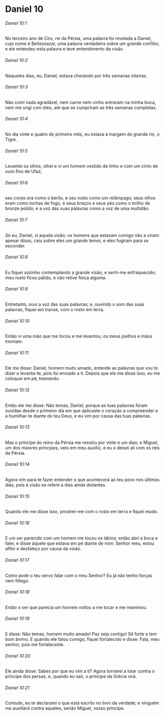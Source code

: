 # Daniel 10

###### Daniel 10:1

No terceiro ano de Ciro, rei da Pérsia, uma palavra foi revelada a Daniel, cujo nome é Beltessazar, uma palavra verdadeira sobre um grande conflito; e ele entendeu esta palavra e teve entendimento da visão.

###### Daniel 10:2

Naqueles dias, eu, Daniel, estava chorando por três semanas inteiras.

###### Daniel 10:3

Não comi nada agradável, nem carne nem vinho entraram na minha boca, nem me ungi com óleo, até que se cumpriram as três semanas completas.

###### Daniel 10:4

No dia vinte e quatro do primeiro mês, eu estava à margem do grande rio, o Tigre.

###### Daniel 10:5

Levantei os olhos, olhei e vi um homem vestido de linho e com um cinto de ouro fino de Ufaz;

###### Daniel 10:6

seu corpo era como o berilo, e seu rosto como um relâmpago; seus olhos eram como tochas de fogo, e seus braços e seus pés como o brilho de bronze polido; e a voz das suas palavras como a voz de uma multidão.

###### Daniel 10:7

Só eu, Daniel, vi aquela visão; os homens que estavam comigo não a viram: apesar disso, caiu sobre eles um grande temor, e eles fugiram para se esconder.

###### Daniel 10:8

Eu fiquei sozinho contemplando a grande visão, e senti-me enfraquecido; meu rosto ficou pálido, e não retive força alguma.

###### Daniel 10:9

Entretanto, ouvi a voz das suas palavras; e, ouvindo o som das suas palavras, fiquei em transe, com o rosto em terra.

###### Daniel 10:10

Então vi uma mão que me tocou e me levantou; os meus joelhos e mãos tremiam.

###### Daniel 10:11

Ele me disse: Daniel, homem muito amado, entende as palavras que vou te dizer e levanta-te, pois fui enviado a ti. Depois que ele me disse isso, eu me coloquei em pé, tremendo.

###### Daniel 10:12

Então ele me disse: Não temas, Daniel, porque as tuas palavras foram ouvidas desde o primeiro dia em que aplicaste o coração a compreender e a humilhar-te diante do teu Deus, e eu vim por causa das tuas palavras.

###### Daniel 10:13

Mas o príncipe do reino da Pérsia me resistiu por vinte e um dias; e Miguel, um dos maiores príncipes, veio em meu auxílio, e eu o deixei ali com os reis da Pérsia.

###### Daniel 10:14

Agora vim para te fazer entender o que acontecerá ao teu povo nos últimos dias, pois a visão se refere a dias ainda distantes.

###### Daniel 10:15

Quando ele me disse isso, prostrei-me com o rosto em terra e fiquei mudo.

###### Daniel 10:16

E um ser parecido com um homem me tocou os lábios; então abri a boca e falei, e disse àquele que estava em pé diante de mim: Senhor meu, estou aflito e desfaleço por causa da visão.

###### Daniel 10:17

Como pode o teu servo falar com o meu Senhor? Eu já não tenho forças nem fôlego.

###### Daniel 10:18

Então o ser que parecia um homem voltou a me tocar e me reanimou.

###### Daniel 10:19

E disse: Não temas, homem muito amado! Paz seja contigo! Sê forte e tem bom ânimo. E quando ele falou comigo, fiquei fortalecido e disse: Fala, meu senhor, pois me fortaleceste.

###### Daniel 10:20

Ele ainda disse: Sabes por que eu vim a ti? Agora tornarei a lutar contra o príncipe dos persas; e, quando eu sair, o príncipe da Grécia virá.

###### Daniel 10:21

Contudo, eu te declararei o que está escrito no livro da verdade; e ninguém me auxiliará contra aqueles, senão Miguel, vosso príncipe.

